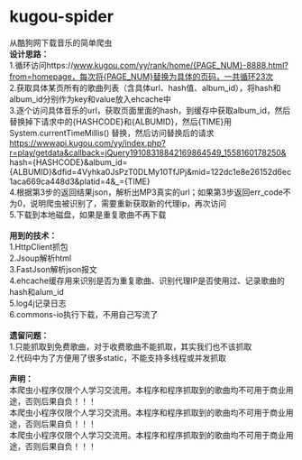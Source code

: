 # kugou-spider
从酷狗网下载音乐的简单爬虫
<br>
<strong>设计思路：</strong><br>
1.循环访问https://www.kugou.com/yy/rank/home/{PAGE_NUM}-8888.html?from=homepage，每次将{PAGE_NUM}替换为具体的页码，一共循环23次<br>
2.获取具体某页所有的歌曲列表（含具体url、hash值、album_id），将hash和album_id分别作为key和value放入ehcache中<br>
3.逐个访问具体音乐的url，获取页面里面的hash，到缓存中获取album_id，然后替换掉下请求中的{HASHCODE}和{ALBUMID}，然后{TIME}用System.currentTimeMillis()
替换，然后访问替换后的请求<br>
https://wwwapi.kugou.com/yy/index.php?r=play/getdata&callback=jQuery19108318842169864549_1558160178250&
hash={HASHCODE}&album_id={ALBUMID}&dfid=4Vyhka0JsPzT0DLMy10TfJPj&mid=122dc1e8e26152d6ec1aca669ca448d3&platid=4&_={TIME}<br>
4.根据第3步的返回结果json，解析出MP3真实的url；如果第3步返回err_code不为0，说明爬虫被识别了，需要重新获取新的代理ip，再次访问<br>
5.下载到本地磁盘，如果是重复歌曲不再下载<br>
<br>
<strong>用到的技术：</strong><br>
1.HttpClient抓包<br>
2.Jsoup解析html<br>
3.FastJson解析json报文<br>
4.ehcache缓存用来识别是否为重复歌曲、识别代理IP是否使用过、记录歌曲的hash和alum_id<br>
5.log4j记录日志<br>
6.commons-io执行下载，不用自己写流了<br>
<br>
<strong>遗留问题：</strong><br>
1.只能抓取到免费歌曲，对于收费歌曲不能抓取，其实我们也不该抓取<br>
2.代码中为了方便用了很多static，不能支持多线程或并发抓取<br>
<br>
<strong>声明：</strong><br>
本爬虫小程序仅限个人学习交流用。本程序和程序抓取到的歌曲均不可用于商业用途，否则后果自负！！！<br>
本爬虫小程序仅限个人学习交流用。本程序和程序抓取到的歌曲均不可用于商业用途，否则后果自负！！！<br>
本爬虫小程序仅限个人学习交流用。本程序和程序抓取到的歌曲均不可用于商业用途，否则后果自负！！！<br>
